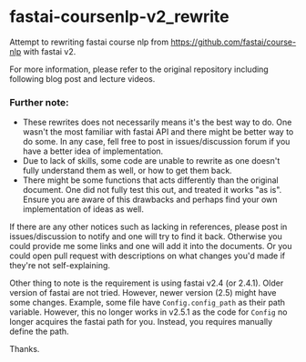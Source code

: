 # fastai-coursenlp-v2_rewrite
Attempt to rewriting fastai course nlp from https://github.com/fastai/course-nlp with fastai v2. 

For more information, please refer to the original repository including following blog post and lecture videos. 

### Further note: 
- These rewrites does not necessarily means it's the best way to do. One wasn't the most familiar with fastai API and there might be better way to do some. In any case, fell free to post in issues/discussion forum if you have a better idea of implementation. 
- Due to lack of skills, some code are unable to rewrite as one doesn't fully understand them as well, or how to get them back. 
- There might be some functions that acts differently than the original document. One did not fully test this out, and treated it works "as is". Ensure you are aware of this drawbacks and perhaps find your own implementation of ideas as well. 

If there are any other notices such as lacking in references, please post in issues/discussion to notify and one will try to find it back. Otherwise you could provide me some links and one will add it into the documents. Or you could open pull request with descriptions on what changes you'd made if they're not self-explaining. 

Other thing to note is the requirement is using fastai v2.4 (or 2.4.1). Older version of fastai are not tried. However, newer version (2.5) might have some changes. Example, some file have `Config.config_path` as their path variable. However, this no longer works in v2.5.1 as the code for `Config` no longer acquires the fastai path for you. Instead, you requires manually define the path. 

Thanks. 
